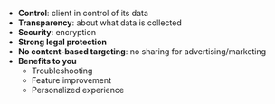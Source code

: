 - **Control**: client in control of its data
- **Transparency**: about what data is collected
- **Security**: encryption
- **Strong legal protection**
- **No content-based targeting**: no sharing for advertising/marketing
- **Benefits to you**
	- Troubleshooting
	- Feature improvement
	- Personalized experience

